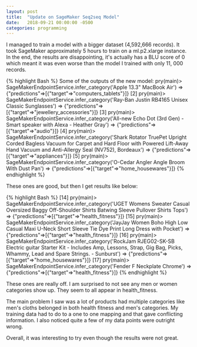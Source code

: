 ```yaml
---
layout: post
title:  "Update on SageMaker Seq2seq Model"
date:   2018-09-21 00:00:00 -0500
categories: programming
---
```


I managed to train a model with a bigger dataset (4,592,666 records).  It took SageMaker approximately 5 hours to train on a ml.p2.xlarge instance.  In the end, the results are disappointing, it's actually has a BLU score of 0 which meant it was even worse than the model I trained with only 11, 000 records.  

{% highlight Bash %}
Some of the outputs of the new model:
pry(main)> SageMakerEndpointService.infer_category('Apple 13.3" MacBook Air')
=> {"predictions"=>[{"target"=>"computers_tablets"}]}
[2] pry(main)> SageMakerEndpointService.infer_category('Ray-Ban Justin RB4165 Unisex Classic Sunglasses')
=> {"predictions"=>[{"target"=>"jewellery_accessories"}]}
[3] pry(main)> SageMakerEndpointService.infer_category('All-new Echo Dot (3rd Gen) - Smart speaker with Alexa - Heather Gray')
=> {"predictions"=>[{"target"=>"audio"}]}
[4] pry(main)> SageMakerEndpointService.infer_category('Shark Rotator TruePet Upright Corded Bagless Vacuum for Carpet and Hard Floor with Powered Lift-Away Hand Vacuum and Anti-Allergy Seal (NV752), Bordeaux')
=> {"predictions"=>[{"target"=>"appliances"}]}
[5] pry(main)> SageMakerEndpointService.infer_category('O-Cedar Angler Angle Broom With Dust Pan')
=> {"predictions"=>[{"target"=>"home_housewares"}]} 
{% endhighlight %}

These ones are good, but then I get results like below:

{% highlight Bash %}
[14] pry(main)> SageMakerEndpointService.infer_category('UGET Womens Sweater Casual Oversized Baggy Off-Shoulder Shirts Batwing Sleeve Pullover Shirts Tops')
=> {"predictions"=>[{"target"=>"health_fitness"}]}
[15] pry(main)> SageMakerEndpointService.infer_category('JayJay Women Boho High Low Casual Maxi U-Neck Short Sleeve Tie Dye Print Long Dress with Pocket')
=> {"predictions"=>[{"target"=>"health_fitness"}]}
[16] pry(main)> SageMakerEndpointService.infer_category('RockJam RJEG02-SK-SB Electric guitar Starter Kit - Includes Amp, Lessons, Strap, Gig Bag, Picks, Whammy, Lead and Spare Strings. - Sunburst')
=> {"predictions"=>[{"target"=>"home_housewares"}]}
[17] pry(main)> SageMakerEndpointService.infer_category('Fender F Neckplate Chrome')
=> {"predictions"=>[{"target"=>"health_fitness"}]}
{% endhighlight %}

These ones are really off.  I am surprised to not see any men or women categories show up.  They seem to all appear in health_fitness.

The main problem I saw was a lot of products had multiple categories like men's cloths belonged in both health fitness and men's categories.  My training data had to do to a one to one mapping and that gave conflicting information.  I also noticed quite a few of my data points were outright wrong.

Overall, it was interesting to try even though the results were not great.
